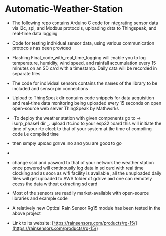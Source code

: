 # Automatic-Weather-Station

- The following repo contains Arduino C code for integrating sensor data via i2c, spi, and Modbus protocols, uploading data to Thingspeak, and real-time data logging
- Code for testing individual sensor data, using various communication protocols has been provided
- Flashing Final_code_with_real_time_logging will enable you to log temperature, humidity, wind speed, and rainfall accumulation every 15 minutes on an SD card with a timestamp. Daily data will be recorded in separate files
- The code for individual sensors contains the names of the library to be included and sensor pin connections
- Upload to ThingSpeak dir contains code snippets for data acquisition and real-time data monitoring being uploaded every 15 seconds on open open-source web server ThingSpeak by Mathworks

- -To deploy the weather station with given components go to -> isurp_phase1 dir  _. upload rtc.ino to your esp32 board  this will initiate the time of your rtc clock to that of your system at the time of compiling code i.e compiled time
  
- then simply upload gdrive.ino and you are good to go
-   
- change ssid and pasword to that of your network the weather station once powered will continousily log data in sd card with real time clocking and as soon as wifi facility is available , all the unuploaded daily files will get uploaded to AWS folder of gdrive and one can remotely ccess the data without extracting sd card

- Most of the sensors are readily market-available with open-source libraries and example code
- A relatively new Optical Rain Sensor Rg15 module has been tested in the above project

- Link to its website: [https://rainsensors.com/products/rg-15/](https://rainsensors.com/products/rg-15/)
